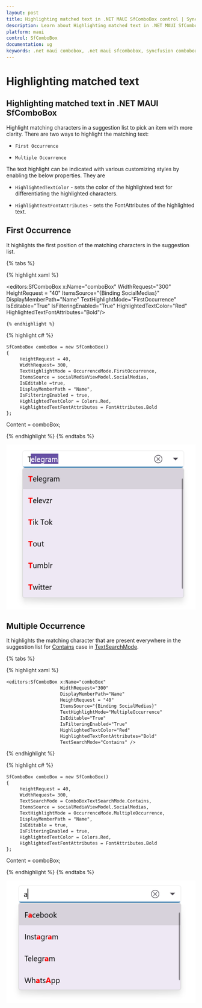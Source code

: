 ```yaml
---
layout: post
title: Highlighting matched text in .NET MAUI SfComboBox control | Syncfusion
description: Learn about Highlighting matched text in .NET MAUI SfComboBox (SfComboBox) control and more details.
platform: maui
control: SfComboBox
documentation: ug
keywords: .net maui combobox, .net maui sfcombobox, syncfusion combobox, combobox maui, .net maui dropdown list, .net maui select menu.
---
```


# Highlighting matched text

## Highlighting matched text in .NET MAUI SfComboBox

Highlight matching characters in a suggestion list to pick an item with more clarity. There are two ways to highlight the matching text:

*   `First Occurrence`

*   `Multiple Occurrence`

The text highlight can be indicated with various customizing styles by enabling the below properties. They are

*   `HighlightedTextColor` - sets the color of the highlighted text for differentiating the highlighted characters.

*   `HighlightTextFontAttributes` - sets the FontAttributes of the highlighted text.

## First Occurrence
It highlights the first position of the matching characters in the suggestion list.

{% tabs %}

{% highlight xaml %}

<editors:SfComboBox x:Name="comboBox"
                    WidthRequest="300"
                    HeightRequest = "40"
                    ItemsSource="{Binding SocialMedias}"
                    DisplayMemberPath="Name"
                    TextHighlightMode="FirstOccurrence"
                    IsEditable="True"
                    IsFilteringEnabled="True"
                    HighlightedTextColor="Red"
                    HighlightedTextFontAttributes="Bold"/>

    {% endhighlight %}

{% highlight c# %}

    SfComboBox comboBox = new SfComboBox() 
    {
         HeightRequest = 40,
         WidthRequest= 300,
         TextHighlightMode = OccurrenceMode.FirstOccurrence,
         ItemsSource = socialMediaViewModel.SocialMedias,
         IsEditable =true,
         DisplayMemberPath = "Name",
         IsFilteringEnabled = true,
         HighlightedTextColor = Colors.Red,
         HighlightedTextFontAttributes = FontAttributes.Bold
    };
Content = comboBox;

{% endhighlight %}
{% endtabs %}

![HighlightText Image](images/HighlightingText/firstoccurence1.png)

## Multiple Occurrence

It highlights the matching character that are present everywhere in the suggestion list for [Contains](https://help.syncfusion.com/cr/maui/Syncfusion.Maui.Inputs.ComboBoxTextSearchMode.html#Syncfusion_Maui_Inputs_ComboBoxTextSearchMode_Contains) case in [TextSearchMode](https://help.syncfusion.com/cr/maui/Syncfusion.Maui.Inputs.SfComboBox.html#Syncfusion_Maui_Inputs_SfComboBox_TextSearchMode).

{% tabs %}

{% highlight xaml %}

    <editors:SfComboBox x:Name="comboBox"
                        WidthRequest="300"
                        DisplayMemberPath="Name"
                        HeightRequest = "40"
                        ItemsSource="{Binding SocialMedias}"
                        TextHighlightMode="MultipleOccurrence"
                        IsEditable="True"
                        IsFilteringEnabled="True"
                        HighlightedTextColor="Red"
                        HighlightedTextFontAttributes="Bold"
                        TextSearchMode="Contains" />

{% endhighlight %}

{% highlight c# %}

    SfComboBox comboBox = new SfComboBox() 
    {
         HeightRequest = 40,
         WidthRequest= 300,
         TextSearchMode = ComboBoxTextSearchMode.Contains,
         ItemsSource = socialMediaViewModel.SocialMedias,
         TextHighlightMode = OccurrenceMode.MultipleOccurrence,
         DisplayMemberPath = "Name",
         IsEditable = true,
         IsFilteringEnabled = true,
         HighlightedTextColor = Colors.Red,
         HighlightedTextFontAttributes = FontAttributes.Bold
    };
Content = comboBox;

{% endhighlight %}
{% endtabs %}

![HighlightText Image](images/HighlightingText/multipleoccurence2.png)